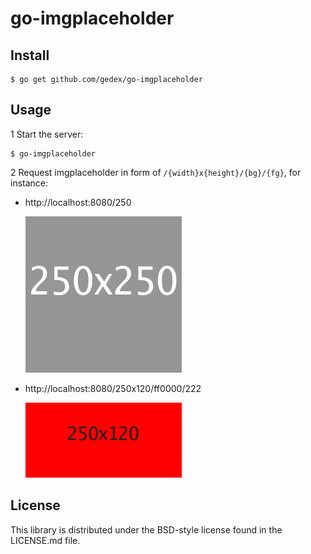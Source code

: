 go-imgplaceholder
=================

## Install

~~~text
$ go get github.com/gedex/go-imgplaceholder
~~~

## Usage

1 Start the server:

  ~~~text
  $ go-imgplaceholder
  ~~~

2 Request imgplaceholder in form of `/{width}x{height}/{bg}/{fg}`, for instance:

  * http://localhost:8080/250

    <img src="./screenshot-250x250.png">

  * http://localhost:8080/250x120/ff0000/222

    <img src="./screenshot-250x120-ff0000-222.png">

## License

This library is distributed under the BSD-style license found in the LICENSE.md file.
